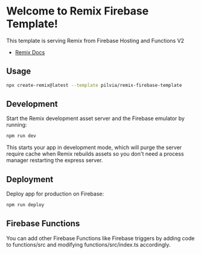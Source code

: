 # Welcome to Remix Firebase Template!

This template is serving Remix from Firebase Hosting and Functions V2

- [Remix Docs](https://remix.run/docs)

## Usage 

```sh
npx create-remix@latest --template pilvia/remix-firebase-template
```

## Development

Start the Remix development asset server and the Firebase emulator by running:

```sh
npm run dev
```

This starts your app in development mode, which will purge the server require cache when Remix rebuilds assets so you don't need a process manager restarting the express server.

## Deployment

Deploy app for production on Firebase:

```sh
npm run deploy
```

## Firebase Functions

You can add other Firebase Functions like Firebase triggers by adding code to functions/src and modifying functions/src/index.ts accordingly.
